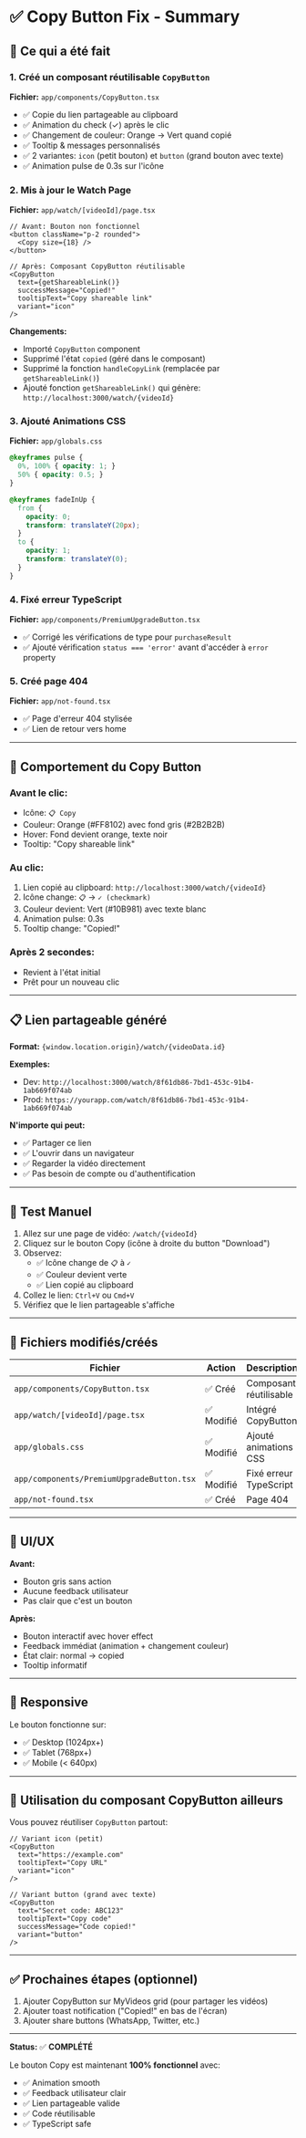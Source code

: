 # ✅ Copy Button Fix - Summary

## 🎯 Ce qui a été fait

### 1. **Créé un composant réutilisable `CopyButton`**
**Fichier:** `app/components/CopyButton.tsx`

- ✅ Copie du lien partageable au clipboard
- ✅ Animation du check (✓) après le clic
- ✅ Changement de couleur: Orange → Vert quand copié
- ✅ Tooltip & messages personnalisés
- ✅ 2 variantes: `icon` (petit bouton) et `button` (grand bouton avec texte)
- ✅ Animation pulse de 0.3s sur l'icône

### 2. **Mis à jour le Watch Page**
**Fichier:** `app/watch/[videoId]/page.tsx`

```tsx
// Avant: Bouton non fonctionnel
<button className="p-2 rounded">
  <Copy size={18} />
</button>

// Après: Composant CopyButton réutilisable
<CopyButton
  text={getShareableLink()}
  successMessage="Copied!"
  tooltipText="Copy shareable link"
  variant="icon"
/>
```

**Changements:**
- Importé `CopyButton` component
- Supprimé l'état `copied` (géré dans le composant)
- Supprimé la fonction `handleCopyLink` (remplacée par `getShareableLink()`)
- Ajouté fonction `getShareableLink()` qui génère: `http://localhost:3000/watch/{videoId}`

### 3. **Ajouté Animations CSS**
**Fichier:** `app/globals.css`

```css
@keyframes pulse {
  0%, 100% { opacity: 1; }
  50% { opacity: 0.5; }
}

@keyframes fadeInUp {
  from {
    opacity: 0;
    transform: translateY(20px);
  }
  to {
    opacity: 1;
    transform: translateY(0);
  }
}
```

### 4. **Fixé erreur TypeScript**
**Fichier:** `app/components/PremiumUpgradeButton.tsx`

- ✅ Corrigé les vérifications de type pour `purchaseResult`
- ✅ Ajouté vérification `status === 'error'` avant d'accéder à `error` property

### 5. **Créé page 404**
**Fichier:** `app/not-found.tsx`

- ✅ Page d'erreur 404 stylisée
- ✅ Lien de retour vers home

---

## 🚀 Comportement du Copy Button

### Avant le clic:
- Icône: `📋 Copy`
- Couleur: Orange (#FF8102) avec fond gris (#2B2B2B)
- Hover: Fond devient orange, texte noir
- Tooltip: "Copy shareable link"

### Au clic:
1. Lien copié au clipboard: `http://localhost:3000/watch/{videoId}`
2. Icône change: `📋` → `✓ (checkmark)`
3. Couleur devient: Vert (#10B981) avec texte blanc
4. Animation pulse: 0.3s
5. Tooltip change: "Copied!"

### Après 2 secondes:
- Revient à l'état initial
- Prêt pour un nouveau clic

---

## 📋 Lien partageable généré

**Format:** `{window.location.origin}/watch/{videoData.id}`

**Exemples:**
- Dev: `http://localhost:3000/watch/8f61db86-7bd1-453c-91b4-1ab669f074ab`
- Prod: `https://yourapp.com/watch/8f61db86-7bd1-453c-91b4-1ab669f074ab`

**N'importe qui peut:**
- ✅ Partager ce lien
- ✅ L'ouvrir dans un navigateur
- ✅ Regarder la vidéo directement
- ✅ Pas besoin de compte ou d'authentification

---

## 🧪 Test Manuel

1. Allez sur une page de vidéo: `/watch/{videoId}`
2. Cliquez sur le bouton Copy (icône à droite du button "Download")
3. Observez:
   - ✅ Icône change de `📋` à `✓`
   - ✅ Couleur devient verte
   - ✅ Lien copié au clipboard
4. Collez le lien: `Ctrl+V` ou `Cmd+V`
5. Vérifiez que le lien partageable s'affiche

---

## 💾 Fichiers modifiés/créés

| Fichier | Action | Description |
|---------|--------|-------------|
| `app/components/CopyButton.tsx` | ✅ Créé | Composant réutilisable |
| `app/watch/[videoId]/page.tsx` | ✅ Modifié | Intégré CopyButton |
| `app/globals.css` | ✅ Modifié | Ajouté animations CSS |
| `app/components/PremiumUpgradeButton.tsx` | ✅ Modifié | Fixé erreur TypeScript |
| `app/not-found.tsx` | ✅ Créé | Page 404 |

---

## 🎨 UI/UX

**Avant:**
- Bouton gris sans action
- Aucune feedback utilisateur
- Pas clair que c'est un bouton

**Après:**
- Bouton interactif avec hover effect
- Feedback immédiat (animation + changement couleur)
- État clair: normal → copied
- Tooltip informatif

---

## 📱 Responsive

Le bouton fonctionne sur:
- ✅ Desktop (1024px+)
- ✅ Tablet (768px+)
- ✅ Mobile (< 640px)

---

## 🔗 Utilisation du composant CopyButton ailleurs

Vous pouvez réutiliser `CopyButton` partout:

```tsx
// Variant icon (petit)
<CopyButton
  text="https://example.com"
  tooltipText="Copy URL"
  variant="icon"
/>

// Variant button (grand avec texte)
<CopyButton
  text="Secret code: ABC123"
  tooltipText="Copy code"
  successMessage="Code copied!"
  variant="button"
/>
```

---

## ✅ Prochaines étapes (optionnel)

1. Ajouter CopyButton sur MyVideos grid (pour partager les vidéos)
2. Ajouter toast notification ("Copied!" en bas de l'écran)
3. Ajouter share buttons (WhatsApp, Twitter, etc.)

---

**Status:** ✅ **COMPLÉTÉ**

Le bouton Copy est maintenant **100% fonctionnel** avec:
- ✅ Animation smooth
- ✅ Feedback utilisateur clair
- ✅ Lien partageable valide
- ✅ Code réutilisable
- ✅ TypeScript safe

